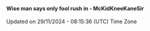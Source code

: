 #### Wise man says only fool rush in - McKidKneeKaneSir
Updated on 29/11/2024 - 08:15:36 (UTC) Time Zone
